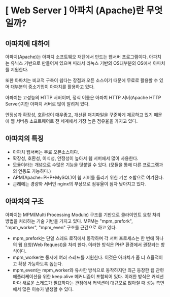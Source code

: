 # [ Web Server ] 아파치 (Apache)란 무엇일까?

## 아파치에 대하여
아파치(Apache)는 아파치 소프트웨오 재단에서 만드는 웹서버 프로그램이다. 아파치는 유닉스 기반으로 만들어져 있으며 따라서 리눅스 기반의 OS대부분의  OS에서 아파치를 지원한다.

또한 아파치는 비교적 구축이 쉽다는 장점과 오픈 소스이기 때문에 무료로 활용할 수 있어 대부분의 중소기업이 아파치를 활용하고 있다.

아파치는 고성능의 HTTP 서버이며, 정식 이름은 아파치 HTTP 서버(Apache HTTP Server)지만 아파치 서버로 많이 알려져 있다.

안정성과 확장성, 호환성이 매우좋고, 개선된 패치파일을 꾸준하게 제공하고 있기 때문에 웹 서버용 소프트웨어로 전 세계에서 가장 높은 점유율을 가지고 있다.

## 아파치의 특징

 - 아파치 웹서버는 무료 오픈소스이다. 
 - 확장성, 호환성, 이식성, 안정성이 높아서 웹 서버에서 많이 사용한다.
 - 모듈이라는 개념으로 수많은 기능을 덧붙일 수 있다. (모듈을 통해 다른 프로그램과의 연동도 가능하다.)
 - APM(Apache+PHP+MySQL)이 웹 서버를 돌리기 위한 기본 조합으로 여겨진다.
 - 근래에는 경량화 서버인 nginx의 부상으로 점유율이 점차 낮아지고 있다.


## 아파치의 구조

아파치는 MPM(Multi Processing Module) 구조를 기반으로 클라이언트 요청 처리 방법을 처리하는 기술 기반을 가지고 있다.
MPM는 "mpm_prefork", "mpm_worker", "mpm_even" 구조를 근간으로 하고 있다. 
- mpm_prefork는 단일 스레드 로직에서 동작하며 각 서버 프로세스는 한 번에 하나의 웹 요청(Web Request)을 처리 한다. 이러한 방식은 PHP 환경에서 권장되는 방식이다. 
- mpm_worker는 동시에 여러 스레드를 지원한다. 이것은 아파치가 좀 더 효율적이고 확장 가능하도록 돕는다. 
- mpm_event는 mpm_worker와 유사한 방식으로 동작하지만 최근 등장한 웹 관련 애플리케이션을 위한 keep alive 메커니즘이 포함되어 있다. 이러한 방식은 커넥션마다 새로운 스레드가 필요하다는 관점에서 커넥션이 대규모로 많아질 때 성능 측면에서 많은 이슈가 발생할 수 있다.

